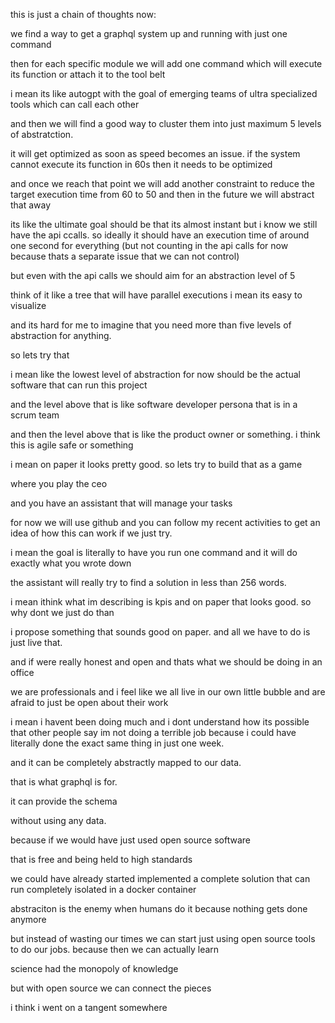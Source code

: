 this is just a chain of thoughts now:

we find a way to get a graphql system up and running with just one command

then for each specific module we will add one command which will execute its function or attach it to the tool belt

i mean its like autogpt with the goal of emerging teams of ultra specialized tools which can call each other

and then we will find a good way to cluster them into just maximum 5 levels of abstratction.

it will get optimized as soon as speed becomes an issue. if the system cannot execute its function in 60s then it needs to be optimized

and once we reach that point we will add another constraint to reduce the target execution time from 60 to 50 and then in the future we will abstract that away

its like the ultimate goal should be that its almost instant but i know we still have the api ccalls. so ideally it should have an execution time of around one second for everything (but not counting in the api calls for now because thats a separate issue that we can not control)

but even with the api calls we should aim for an abstraction level of 5

think of it like a tree that will have parallel executions
i mean its easy to visualize

and its hard for me to imagine that you need more than five levels of abstraction for anything.

so lets try that

i mean like the lowest level of abstraction for now should be the actual software that can run this project

and the level above that is like software developer persona that is in a scrum team

and then the level above that is like the product owner or something. i think this is agile safe or something

i mean on paper it looks pretty good. so lets try to build that as a game

where you play the ceo

and you have an assistant that will manage your tasks

for now we will use github and you can follow my recent activities to get an idea of how this can work if we just try.

i mean the goal is literally to have you run one command and it will do exactly what you wrote down

the assistant will really try to find a solution in less than 256 words.

i mean ithink what im describing is kpis and on paper that looks good. so why dont we just do than

i propose something that sounds good on paper. and all we have to do is just live that.

and if were really honest and open and thats what we should be doing in an office

we are professionals and i feel like we all live in our own little bubble and are afraid to just be open about their work

i mean i havent been doing much and i dont understand how its possible that other people say im not doing a terrible job because i could have literally done the exact same thing in just one week.

and it can be completely abstractly mapped to our data.

that is what graphql is for.

it can provide the schema

without using any data.

because if we would have just used open source software

that is free and being held to high standards

we could have already started implemented a complete solution that can run completely isolated in a docker container

abstraciton is the enemy when humans do it because nothing gets done anymore

but instead of wasting our times we can start just using open source tools to do our jobs. because then we can actually learn

science had the monopoly of knowledge

but with open source we can connect the pieces

i think i went on a tangent somewhere
